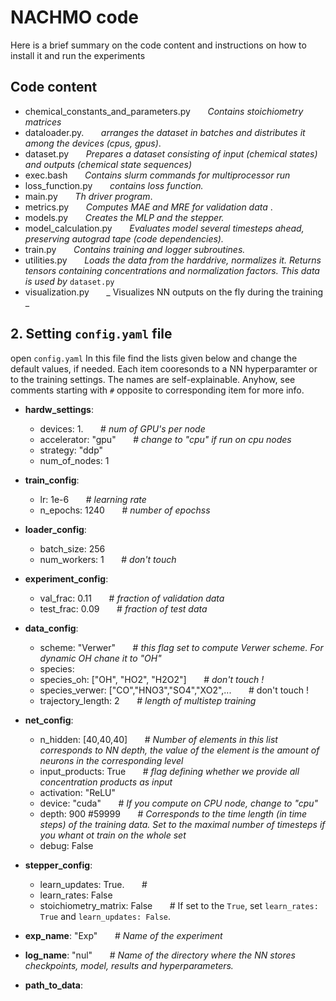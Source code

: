 # NACHMO code

Here is a brief summary on the code content and instructions on how to install it and run the experiments


## Code content
- chemical_constants_and_parameters.py &nbsp;  &nbsp; &nbsp; _Contains stoichiometry matrices_
- dataloader.py.    &nbsp;  &nbsp; &nbsp; _arranges the dataset in batches and distributes it among the devices (cpus, gpus)_.
- dataset.py        &nbsp;  &nbsp; &nbsp;     _Prepares a dataset consisting of input (chemical states) and outputs (chemical state sequences)_
- exec.bash                    &nbsp;  &nbsp; &nbsp;   _Contains slurm commands for multiprocessor run_
- loss_function.py             &nbsp;  &nbsp; &nbsp;   _contains loss function._
- main.py                       &nbsp;  &nbsp; &nbsp;  _Th driver program_.
- metrics.py             &nbsp;  &nbsp; &nbsp;   _Computes MAE and MRE for validation data_ .
- models.py                     &nbsp;  &nbsp; &nbsp;  _Creates the MLP and the stepper._
- model_calculation.py         &nbsp;  &nbsp; &nbsp;   _Evaluates model several timesteps ahead, preserving autograd tape (code dependencies)._
- train.py                     &nbsp;  &nbsp; &nbsp;  _Contains training and logger subroutines._ 
- utilities.py                 &nbsp;  &nbsp; &nbsp;   _Loads the data from the harddrive, normalizes it. Returns tensors containing concentrations and normalization factors. This data is used by_ `dataset.py`
- visualization.py &nbsp;  &nbsp; &nbsp; _ Visualizes NN outputs on the fly during the training _ 

## 2. Setting `config.yaml` file

open `config.yaml` In this file find the lists given below and change the default values, if needed. Each item cooresonds to a NN hyperparamter or to the training settings. The names are self-explainable. Anyhow, see comments starting with `#` opposite to corresponding item for more info.  

- **hardw_settings**:
     - devices: 1.   &nbsp;  &nbsp; &nbsp; # _num of GPU's per node_ 
     - accelerator: "gpu" &nbsp;  &nbsp; &nbsp; # _change to "cpu" if run on cpu nodes_
     - strategy: "ddp"
     - num_of_nodes: 1

- **train_config**:
     - lr: 1e-6 &nbsp;  &nbsp; &nbsp; # _learning rate_
     - n_epochs: 1240 &nbsp;  &nbsp; &nbsp; # _number of epochss_

- **loader_config**:
     - batch_size: 256
     - num_workers: 1 &nbsp;  &nbsp; &nbsp; # _don't touch_ 
 
- **experiment_config**:
     - val_frac: 0.11 &nbsp;  &nbsp; &nbsp; # _fraction of validation data_
     - test_frac: 0.09  &nbsp;  &nbsp; &nbsp; # _fraction of test data_

- **data_config**:
     - scheme: "Verwer" &nbsp;  &nbsp; &nbsp; # _this flag set to compute Verwer scheme. For dynamic OH chane it to "OH"_
     - species: 
     - species_oh: ["OH", "HO2", "H2O2"]  &nbsp;  &nbsp; &nbsp; #  _don't touch !_
     - species_verwer: ["CO","HNO3","SO4","XO2",... &nbsp;  &nbsp; &nbsp; #  don't touch !
     - trajectory_length: 2  &nbsp;  &nbsp; &nbsp; # _length of multistep training_
- **net_config**:
     - n_hidden: [40,40,40] &nbsp;  &nbsp; &nbsp; # _Number of elements in this list corresponds to NN depth, the value of the element is the amount of neurons in the corresponding level_
    - input_products: True  &nbsp;  &nbsp; &nbsp; # _flag defining whether we provide all concentration products as input_
    - activation: "ReLU"
    - device: "cuda"  &nbsp;  &nbsp; &nbsp; # _If you compute on CPU node, change to "cpu"_ 
    - depth: 900 #59999  &nbsp;  &nbsp; &nbsp; # _Corresponds to the time length (in time steps) of the training data. Set to the maximal number of timesteps if you whant ot train on the whole set_
    - debug: False

- **stepper_config**:
    - learn_updates: True. &nbsp;  &nbsp; &nbsp; # 
    - learn_rates: False
    - stoichiometry_matrix: False &nbsp;  &nbsp; &nbsp; # If set to the `True`, set `learn_rates: True` and `learn_updates: False`.

- **exp_name**: "Exp" &nbsp;  &nbsp; &nbsp; # _Name of the experiment_
- **log_name**: "nul" &nbsp;  &nbsp; &nbsp; # _Name of the directory where the NN stores checkpoints, model, results and hyperparameters._
- **path_to_data**:

